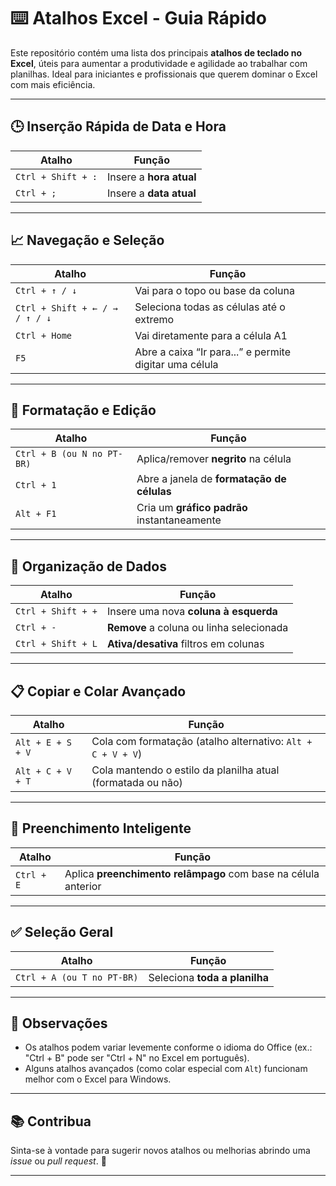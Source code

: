 
# ⌨️ Atalhos Excel - Guia Rápido

Este repositório contém uma lista dos principais **atalhos de teclado no Excel**, úteis para aumentar a produtividade e agilidade ao trabalhar com planilhas. Ideal para iniciantes e profissionais que querem dominar o Excel com mais eficiência.

---

## 🕒 Inserção Rápida de Data e Hora

| Atalho                         | Função                          |
|-------------------------------|----------------------------------|
| `Ctrl + Shift + :`            | Insere a **hora atual**          |
| `Ctrl + ;`                    | Insere a **data atual**          |

---

## 📈 Navegação e Seleção

| Atalho                         | Função                                                  |
|-------------------------------|----------------------------------------------------------|
| `Ctrl + ↑ / ↓`                | Vai para o topo ou base da coluna                       |
| `Ctrl + Shift + ← / → / ↑ / ↓`| Seleciona todas as células até o extremo                 |
| `Ctrl + Home`                 | Vai diretamente para a célula A1                         |
| `F5`                          | Abre a caixa “Ir para...” e permite digitar uma célula   |

---

## 🧹 Formatação e Edição

| Atalho                         | Função                                      |
|-------------------------------|----------------------------------------------|
| `Ctrl + B (ou N no PT-BR)`    | Aplica/remover **negrito** na célula         |
| `Ctrl + 1`                    | Abre a janela de **formatação de células**   |
| `Alt + F1`                    | Cria um **gráfico padrão** instantaneamente  |

---

## 🧩 Organização de Dados

| Atalho                         | Função                                                |
|-------------------------------|--------------------------------------------------------|
| `Ctrl + Shift + +`            | Insere uma nova **coluna à esquerda**                 |
| `Ctrl + -`                    | **Remove** a coluna ou linha selecionada              |
| `Ctrl + Shift + L`            | **Ativa/desativa** filtros em colunas                 |

---

## 📋 Copiar e Colar Avançado

| Atalho                         | Função                                                                 |
|-------------------------------|-------------------------------------------------------------------------|
| `Alt + E + S + V`             | Cola com formatação (atalho alternativo: `Alt + C + V + V`)             |
| `Alt + C + V + T`             | Cola mantendo o estilo da planilha atual (formatada ou não)            |

---

## 🔁 Preenchimento Inteligente

| Atalho                         | Função                                                      |
|-------------------------------|--------------------------------------------------------------|
| `Ctrl + E`                    | Aplica **preenchimento relâmpago** com base na célula anterior |

---

## ✅ Seleção Geral

| Atalho                         | Função                           |
|-------------------------------|-----------------------------------|
| `Ctrl + A (ou T no PT-BR)`    | Seleciona **toda a planilha**     |

---

## 📌 Observações

- Os atalhos podem variar levemente conforme o idioma do Office (ex.: "Ctrl + B" pode ser "Ctrl + N" no Excel em português).
- Alguns atalhos avançados (como colar especial com `Alt`) funcionam melhor com o Excel para Windows.

---

## 📚 Contribua

Sinta-se à vontade para sugerir novos atalhos ou melhorias abrindo uma *issue* ou *pull request*. 🚀

---




